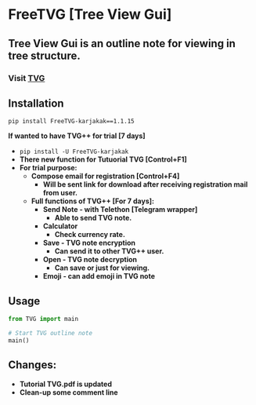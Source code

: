 # FreeTVG [Tree View Gui]

## **Tree View Gui is an outline note for viewing in tree structure.**
### **Visit [TVG](https://treeviewgui.work)**
## Installation
```pip install FreeTVG-karjakak==1.1.15```

**If wanted to have TVG++ for trial [7 days]**
* ```pip install -U FreeTVG-karjakak```
* **There new function for Tutuorial TVG [Control+F1]**
* **For trial purpose:**
    * **Compose email for registration [Control+F4]**
        * **Will be sent link for download after receiving registration mail from user.**
    * **Full functions of TVG++ [For 7 days]:**
        * **Send Note - with Telethon [Telegram wrapper]**
            * **Able to send TVG note.**
        * **Calculator**
            * **Check currency rate.**
        * **Save - TVG note encryption**
            * **Can send it to other TVG++ user.**
        * **Open - TVG note decryption**
            * **Can save or just for viewing.**
        * **Emoji - can add emoji in TVG note**
        

## Usage
```Python
from TVG import main

# Start TVG outline note
main()
```

## Changes:
* **Tutorial TVG.pdf is updated**
* **Clean-up some comment line**